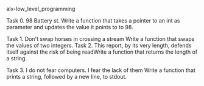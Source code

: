 alx-low_level_programming

Task 0. 98 Battery st. Write a function that takes a pointer to an int as parameter and updates the value it points to to 98.

Task 1. Don't swap horses in crossing a stream Write a function that swaps the values of two integers.
Task 2. This report, by its very length, defends itself against the risk of being readWrite a function that returns the length of a string.

Task 3. I do not fear computers. I fear the lack of them Write a function that prints a string, followed by a new line, to stdout.
